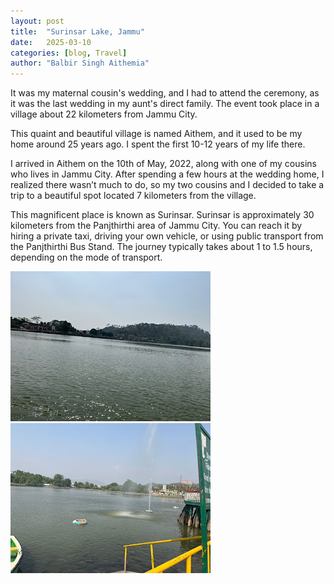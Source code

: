 ```yaml
---
layout: post
title:  "Surinsar Lake, Jammu"
date:   2025-03-10
categories: [blog, Travel]
author: "Balbir Singh Aithemia"
---
```

It was my maternal cousin's wedding, and I had to attend the ceremony, as it was the last wedding in my aunt's direct family. The event took place in a village about 22 kilometers from Jammu City.

This quaint and beautiful village is named Aithem, and it used to be my home around 25 years ago. I spent the first 10-12 years of my life there.

I arrived in Aithem on the 10th of May, 2022, along with one of my cousins who lives in Jammu City. After spending a few hours at the wedding home, I realized there wasn’t much to do, so my two cousins and I decided to take a trip to a beautiful spot located 7 kilometers from the village.

This magnificent place is known as Surinsar. Surinsar is approximately 30 kilometers from the Panjthirthi area of Jammu City. You can reach it by hiring a private taxi, driving your own vehicle, or using public transport from the Panjthirthi Bus Stand. The journey typically takes about 1 to 1.5 hours, depending on the mode of transport.

![Surinsar-lake](/assets/images/Lake.jpg)
![Surinsar-lake1](/assets/images/Lake1.jpg)




[jekyll-docs]: https://jekyllrb.com/docs/home
[jekyll-gh]:   https://github.com/jekyll/jekyll
[jekyll-talk]: https://talk.jekyllrb.com/
